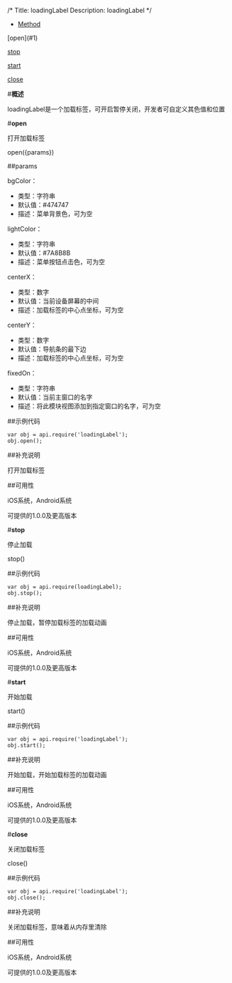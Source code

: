 /*
Title: loadingLabel
Description: loadingLabel
*/

<ul id="tab" class="clearfix">
	<li class="active"><a href="#method-content">Method</a></li>
</ul>
<div id="method-content">

<div class="outline">
[open](#1)

[stop](#2)

[start](#3)

[close](#4)
</div>

#**概述**

loadingLabel是一个加载标签，可开启暂停关闭，开发者可自定义其色值和位置

#**open**<div id="1"></div>

打开加载标签

open({params})

##params

bgColor：

- 类型：字符串
- 默认值：#474747
- 描述：菜单背景色，可为空

lightColor：

- 类型：字符串
- 默认值：#7A8B8B
- 描述：菜单按钮点击色，可为空

centerX：

- 类型：数字
- 默认值：当前设备屏幕的中间
- 描述：加载标签的中心点坐标，可为空

centerY：

- 类型：数字
- 默认值：导航条的最下边
- 描述：加载标签的中心点坐标，可为空

fixedOn：

- 类型：字符串
- 默认值：当前主窗口的名字
- 描述：将此模块视图添加到指定窗口的名字，可为空


##示例代码

	var obj = api.require('loadingLabel');
	obj.open();

##补充说明

打开加载标签

##可用性

iOS系统，Android系统

可提供的1.0.0及更高版本


#**stop**<div id="2"></div>

停止加载

stop()

##示例代码

	var obj = api.require(loadingLabel);
	obj.stop();

##补充说明

停止加载，暂停加载标签的加载动画

##可用性

iOS系统，Android系统

可提供的1.0.0及更高版本



#**start**<div id="3"></div>

开始加载

start()

##示例代码

	var obj = api.require('loadingLabel');
	obj.start();

##补充说明

开始加载，开始加载标签的加载动画

##可用性

iOS系统，Android系统

可提供的1.0.0及更高版本




#**close**<div id="4"></div>

关闭加载标签

close()

##示例代码

	var obj = api.require('loadingLabel');
	obj.close();

##补充说明

关闭加载标签，意味着从内存里清除

##可用性

iOS系统，Android系统

可提供的1.0.0及更高版本

